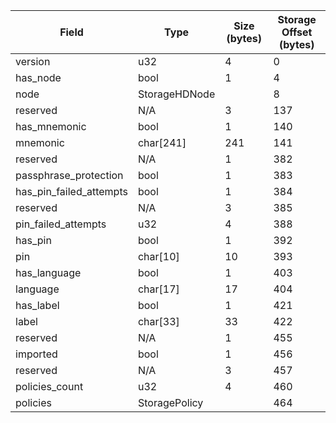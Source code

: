 | Field                     | Type           | Size (bytes) | Storage Offset (bytes) |
| ------------------------- | -------------- | ------------ | ---------------------- |
| version                   | u32            |            4 |                      0 |
| has_node                  | bool           |            1 |                      4 |
| node                      | StorageHDNode  |              |                      8 |
| reserved                  | N/A            |            3 |                    137 |
| has_mnemonic              | bool           |            1 |                    140 |
| mnemonic                  | char[241]      |          241 |                    141 |
| reserved                  | N/A            |            1 |                    382 |
| passphrase_protection     | bool           |            1 |                    383 |
| has_pin_failed_attempts   | bool           |            1 |                    384 |
| reserved                  | N/A            |            3 |                    385 |
| pin_failed_attempts       | u32            |            4 |                    388 |
| has_pin                   | bool           |            1 |                    392 |
| pin                       | char[10]       |           10 |                    393 |
| has_language              | bool           |            1 |                    403 |
| language                  | char[17]       |           17 |                    404 |
| has_label                 | bool           |            1 |                    421 |
| label                     | char[33]       |           33 |                    422 |
| reserved                  | N/A            |            1 |                    455 |
| imported                  | bool           |            1 |                    456 |
| reserved                  | N/A            |            3 |                    457 |
| policies_count            | u32            |            4 |                    460 |
| policies                  | StoragePolicy  |              |                    464 |
